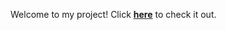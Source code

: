 Welcome to my project! Click [**here**]([PASTE_YOUR_LINK_HERE](https://ayushatree.github.io/JavaScript-Background-Color-Switcher/)) to check it out.
